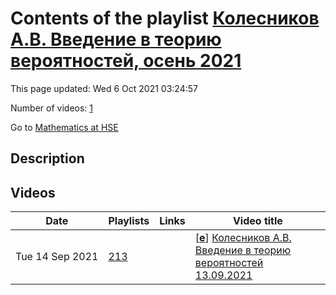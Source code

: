 # Contents of the playlist [Колесников А.В. Введение в теорию вероятностей, осень 2021](https://www.youtube.com/playlist?list=PLq3E5oubNNoApMWuh9pZS8SGVufOJhneT)

This page updated: Wed 6 Oct 2021 03:24:57

Number of videos: [1](#videos)

Go to [Mathematics at HSE](../README.md)

## Description



## Videos

|Date|Playlists|Links|Video title|
|---|---|---|---|
| Tue&nbsp;14&nbsp;Sep&nbsp;2021 | [213](../playlists/213 "Колесников А.В. Введение в теорию вероятностей, осень 2021") |  | [[**e**](https://studio.youtube.com/video/SGqzit4GBTY/edit "Edit")] [Колесников А.В. Введение в теорию вероятностей  13.09.2021](https://www.youtube.com/watch?v=SGqzit4GBTY&list=PLq3E5oubNNoApMWuh9pZS8SGVufOJhneT) |
